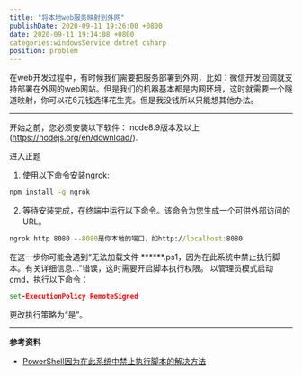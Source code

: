 ```yaml
---
title: "将本地web服务映射到外网"
publishDate: 2020-09-11 19:26:00 +0800
date: 2020-09-11 19:14:08 +0800
categories:windowsService dotnet csharp
position: problem
---
```


在web开发过程中，有时候我们需要把服务部署到外网，比如：微信开发回调就支持部署在外网的web网站。但是我们的机器基本都是内网环境，这时就需要一个隧道映射，你可以花6元钱选择花生壳。但是我没钱所以只能想其他办法。

---

<div id="toc"></div>

开始之前，您必须安装以下软件：
node8.9版本及以上(https://nodejs.org/en/download/).

进入正题

1. 使用以下命令安装ngrok:

```cmd
npm install -g ngrok
```

2. 等待安装完成，在终端中运行以下命令。该命令为您生成一个可供外部访问的URL。

```cmd
ngrok http 8080 --8080是你本地的端口，如http://localhost:8080
```

在这一步你可能会遇到“无法加载文件 ******.ps1，因为在此系统中禁止执行脚本。有关详细信息...”错误，这时需要开启脚本执行权限。
以管理员模式启动cmd，执行以下命令：

```cmd
set-ExecutionPolicy RemoteSigned
```

更改执行策略为“是”。

---

**参考资料**

- [PowerShell因为在此系统中禁止执行脚本的解决方法](https://www.jb51.net/article/95022.htm)